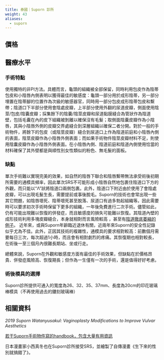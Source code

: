 ```yaml
---
title: 泰國｜Suporn 診所
weight: 43
aliases:
  - suporn
---
```


## 價格


## 醫療水平

### 手術特點
使用獨特的非PI方法。具體而言，龜頭的組織被全部保留，同時利用包皮作為陰蒂包皮和小陰唇內側表明以獲得最佳的敏感度：龜頭一部分用於成形陰蒂，另一部分埋置在陰蒂腳的位置作為次級的敏感器官，同時用一部分包皮成形陰蒂包皮和繫帶；陰道口下半部分使用會陰處皮瓣，上半部分使用外翻的尿道皮瓣，側面使用陰莖/包皮/陰囊皮瓣；採集餘下的陰囊/陰莖皮瓣和尿道黏膜縫合為管狀作為陰道壁，包括毛囊在內的皮下組織被剝離以確保沒有毛髮；取側面陰囊皮瓣作為小陰唇，其與小陰唇外側的皮瓣交界處縫合到深層組織以確保二者分開。對於一般的手術物件，將餘下的包皮（或陰莖皮瓣）縫合到尿道口上作為陰道前庭和小陰唇內側的表面，陰莖皮瓣作為小陰唇外側表面；而如果手術物件陰莖皮瓣材料不足，則使用陰囊皮瓣作為小陰唇外側表面。在小陰唇內側、陰道前庭和陰道內側使用恰當的材料確保了其外壁都是與順性別女性類似的粉色、無毛髮的面板。

### 缺點
單次手術難以實現完美的效果，如自然的陰唇下聯合和陰唇繫帶無法承受術後初期所需要的通模具頻率，因此單次SRS不可能形成小陰唇自然地包裹住陰道口下方的外觀，而只能以“Λ”狀將陰道口兩側包裹。此外，陰道口下附近由於使用了會陰處皮瓣，可以出現毛髮生長，需要提前或事後脫毛。Suporn的技術也會常出現一些其它問題，如陰唇壞死、陰蒂壞死甚至脫落、尿道口有過多勃起組織等。因此需要時可以要求初次手術時保留下更多的組織，一年後免費進行二次手術。儘管如此，仍有可能出現難以恢復的併發症，而且敏感度的損失可能難以恢復。其陰道內壁的成形技術利用多塊皮瓣縫合，本身就相對而言風險較高
，甚至有[陰道徹底萎縮的例子](https://www.reddit.com/r/ask_transgender/comments/btceh8/i_fucking_regret_having_srs_with_dr_suporn/)。
近年來，或與Suporn年齡臨近退休有關，近兩年來Suporn的安全性記錄似乎尤為不佳。此外，正因其技術的複雜性，通模具的要求相對較高：前數個月需要每日三次，每次超過1小時，而且會有相對劇烈的疼痛。其恢復期也相對較長，在術後一至三個月內很難長期站、坐或行走。


總體來說，Suporn在外觀和敏感度方面有最佳的手術效果，但缺點在於價格昂貴、併發症風險高、恢復期長；但作為一生僅有一次的手術，還是值得好好考慮。

### 術後模具的選擇

Suporn診所提供可通入的寬度為26、32、35、37mm、長度為20cm的印花玻璃棒模具（不再使用過去的鏤刻玻璃棒）

## 相關資料

*2019 Suporn Watanyusakul: Vaginoplasty Modifications to Improve Vulvar Aesthetics*

[若干Suporn手術物件寫的handbook，包含大量有用資訊](https://s3.amazonaws.com/Joped/Suporn2015.pdf)

日本漫畫家小西真冬也在Suporn診所接受SRS，並繪製了自傳漫畫《生下來的性別就搞錯了》。

